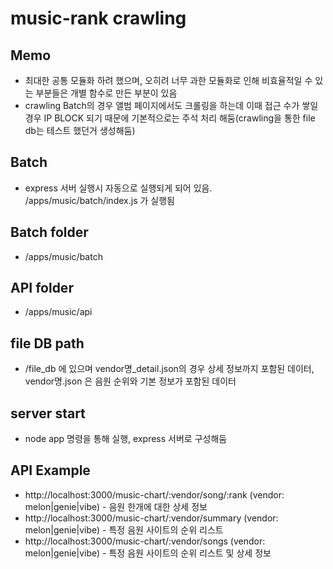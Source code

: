 # music-rank crawling

## Memo
* 최대한 공통 모듈화 하려 했으며, 오히려 너무 과한 모듈화로 인해 비효율적일 수 있는 부분들은 개별 함수로 만든 부분이 있음
* crawling Batch의 경우 앨범 페이지에서도 크롤링을 하는데 이때 접근 수가 쌓일 경우 IP BLOCK 되기 때문에 기본적으로는 주석 처리 해둠(crawling을 통한 file db는 테스트 했던거 생성해둠)

## Batch
* express 서버 실행시 자동으로 실행되게 되어 있음. /apps/music/batch/index.js 가 실행됨

## Batch folder
* /apps/music/batch

## API folder
* /apps/music/api

## file DB path
* /file_db 에 있으며 vendor명_detail.json의 경우 상세 정보까지 포함된 데이터, vendor명.json 은 음원 순위와 기본 정보가 포함된 데이터

## server start
* node app 명령을 통해 실행, express 서버로 구성해둠

## API Example
* http://localhost:3000/music-chart/:vendor/song/:rank (vendor: melon|genie|vibe) - 음원 한개에 대한 상세 정보
* http://localhost:3000/music-chart/:vendor/summary (vendor: melon|genie|vibe) - 특정 음원 사이트의 순위 리스트
* http://localhost:3000/music-chart/:vendor/songs (vendor: melon|genie|vibe) - 특정 음원 사이트의 순위 리스트 및 상세 정보

